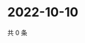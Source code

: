 # 2022-10-10

共 0 条

<!-- BEGIN WEIBO -->
<!-- 最后更新时间 Mon Oct 10 2022 02:22:50 GMT+0800 (China Standard Time) -->

<!-- END WEIBO -->
